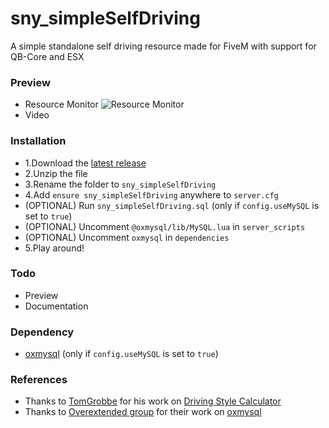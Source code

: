 # sny_simpleSelfDriving
 A simple standalone self driving resource made for FiveM with support for QB-Core and ESX
 
### Preview
- Resource Monitor
![Resource Monitor](https://i.imgur.com/fOUVzSt.png)
- Video

### Installation
- 1.Download the [latest release](https://github.com/sandy6078/sny_simpleSelfDriving/releases)
- 2.Unzip the file
- 3.Rename the folder to `sny_simpleSelfDriving`
- 4.Add `ensure sny_simpleSelfDriving` anywhere to `server.cfg`
- (OPTIONAL) Run `sny_simpleSelfDriving.sql` (only if `config.useMySQL` is set to `true`)
- (OPTIONAL) Uncomment `@oxmysql/lib/MySQL.lua` in `server_scripts`
- (OPTIONAL) Uncomment `oxmysql` in `dependencies`
- 5.Play around!

### Todo
- Preview
- Documentation

### Dependency
- [oxmysql](https://github.com/overextended/oxmysql) (only if `config.useMySQL` is set to `true`)

### References
- Thanks to [TomGrobbe](https://github.com/TomGrobbe) for his work on [Driving Style Calculator](https://vespura.com/fivem/drivingstyle/)
- Thanks to [Overextended group](https://github.com/TomGrobbe) for their work on [oxmysql](https://github.com/overextended/oxmysql)